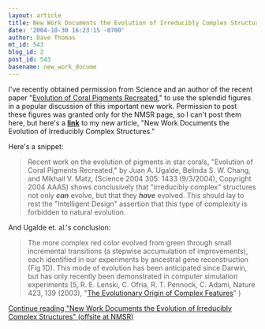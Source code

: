```yaml
---
layout: article
title: New Work Documents the Evolution of Irreducibly Complex Structures
date: '2004-10-30 16:23:15 -0700'
author: Dave Thomas
mt_id: 543
blog_id: 2
post_id: 543
basename: new_work_docume
---
```

I've recently obtained permission from Science and an author of the recent paper "[Evolution of Coral Pigments Recreated](http://www.sciencemag.org/cgi/content/full/305/5689/1433)," to use the splendid figures in a popular discussion of this important new work.  Permission to post these figures was granted only for the NMSR page, so I can't post them here, but here's a **[link](http://www.nmsr.org/coral_ic.htm)** to my new article, "New Work Documents the Evolution of Irreducibly Complex Structures."

Here's a snippet:


> Recent work on the evolution of pigments in star corals, "Evolution of Coral Pigments Recreated," by Juan A. Ugalde, Belinda S. W. Chang, and Mikhail V. Matz, (Science 2004 305: 1433 (9/3/2004), Copyright 2004 AAAS) shows conclusively that "irreducibly complex" structures not only **_can_** evolve, but that they **_have_** evolved. This should lay to rest the "Intelligent Design" assertion that this type of complexity is forbidden to natural evolution.

And Ugalde et. al.'s conclusion: 


> The more complex red color evolved from green through small incremental transitions (a stepwise accumulation of improvements), each identified in our experiments by ancestral gene reconstruction (Fig 1D). This mode of evolution has been anticipated since Darwin, but has only recently been demonstrated in computer simulation experiments (5, R. E. Lenski, C. Ofria, R. T. Pennock, C. Adami, Nature 423, 139 (2003), "[The Evolutionary Origin of Complex Features](http://myxo.css.msu.edu/papers/nature2003/Nature03_Complex.pdf)" )

[Continue reading "New Work Documents the Evolution of Irreducibly Complex Structures" (offsite at NMSR)](http://www.nmsr.org/coral_ic.htm)
